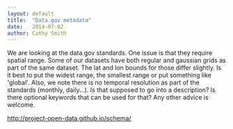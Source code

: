 ```yaml
---
layout: default
title:  "Data.gov metadata"
date:   2014-07-02
author: Cathy Smith
--- 
```

We are looking at the data.gov standards. One issue is that they require spatial range. Some of our datasets have both regular and gaussian grids as part of the same dataset. The lat and lon bounds for those differ slightly.  Is it best to put the widest range, the smallest range or put something like 'global'. Also, we note there is no temporal resolution as part of the standards (monthly, daily...). Is that supposed to go into a description? Is there optional keywords that can be used for that? Any other advice is welcome.

http://project-open-data.github.io/schema/